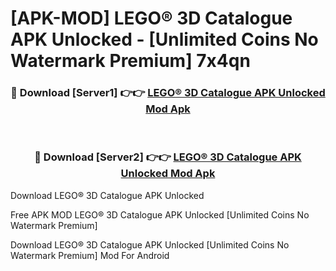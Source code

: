 # [APK-MOD] LEGO® 3D Catalogue APK Unlocked - [Unlimited Coins No Watermark Premium] 7x4qn



<div align="center">
<h3>🔴 Download [Server1] 👉👉 <a href="https://momento.my/?title=LEGO®_3D_Catalogue_APK_Unlocked">LEGO® 3D Catalogue APK Unlocked Mod Apk</a></h3><br>

<h3>🔴 Download [Server2] 👉👉 <a href="https://momento.my/?title=LEGO®_3D_Catalogue_APK_Unlocked">LEGO® 3D Catalogue APK Unlocked Mod Apk</a></h3>
</div>



Download LEGO® 3D Catalogue APK Unlocked 

Free APK MOD LEGO® 3D Catalogue APK Unlocked [Unlimited Coins No Watermark Premium]

Download LEGO® 3D Catalogue APK Unlocked [Unlimited Coins No Watermark Premium] Mod For Android
